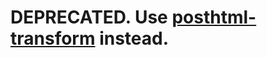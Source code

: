 # DEPRECATED. Use [posthtml-transform](https://github.com/kisenka/svg-mixer/packages/posthtml-transform) instead.
